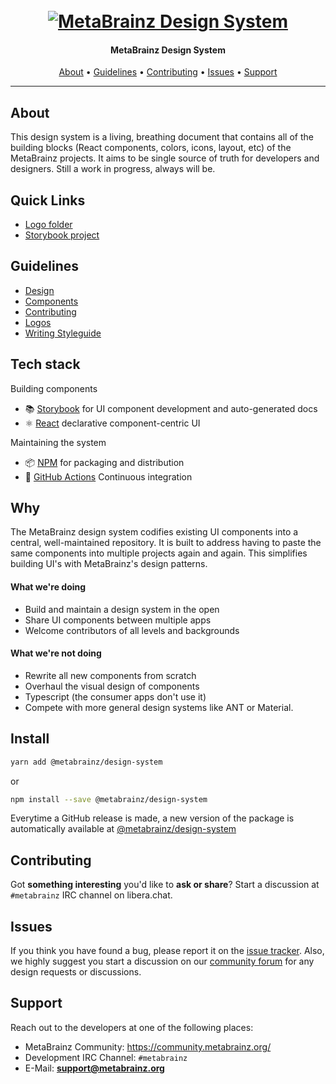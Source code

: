 <h1 align="center">
  <br>
  <a href=""><img src="/assets/cover.jpg" alt="MetaBrainz Design System"></a>
</h1>

<h4 align="center">MetaBrainz Design System</h4>
      
<p align="center">
  <a href="#about">About</a> •
  <a href="#guidelines">Guidelines</a> •
  <a href="#contributing">Contributing</a> •
  <a href="#issues">Issues</a> •
  <a href="#support">Support</a>
</p>

---

## About

This design system is a living, breathing document that contains all of the building blocks (React components, colors, icons, layout, etc) of the MetaBrainz projects. It aims to be single source of truth for developers and designers. Still a work in progress, always will be. 

## Quick Links

- [Logo folder](./brand/logos)
- [Storybook project](https://metabrainz.github.io/design-system/)

## Guidelines

- [Design](./guidelines/design-guidelines.md)
- [Components](./guidelines/component-usage.md)
- [Contributing](./guidelines/component-usage.md)
- [Logos](./guidelines/design-guidelines.md)
- [Writing Styleguide](./guidelines/style-guidelines.md)

## Tech stack

Building components

- 📚 [Storybook](https://storybook.js.org) for UI component development and auto-generated docs
- ⚛️ [React](https://reactjs.org/) declarative component-centric UI

Maintaining the system

- 📦 [NPM](https://www.npmjs.com/) for packaging and distribution
- 🚥 [GitHub Actions](https://docs.github.com/en/actions/automating-builds-and-tests/about-continuous-integration) Continuous integration

## Why

The MetaBrainz design system codifies existing UI components into a central, well-maintained repository. It is built to address having to paste the same components into multiple projects again and again. This simplifies building UI's with MetaBrainz's design patterns.

#### What we're doing

- Build and maintain a design system in the open
- Share UI components between multiple apps
- Welcome contributors of all levels and backgrounds

#### What we're not doing

- Rewrite all new components from scratch
- Overhaul the visual design of components
- Typescript (the consumer apps don't use it)
- Compete with more general design systems like ANT or Material.

## Install

```bash
yarn add @metabrainz/design-system
```
or
```bash
npm install --save @metabrainz/design-system
```

Everytime a GitHub release is made, a new version of the package is automatically available at [@metabrainz/design-system](https://www.npmjs.com/package/@metabrainz/design-system)

## Contributing
	  
Got **something interesting** you'd like to **ask or share**? Start a discussion at `#metabrainz` IRC channel on libera.chat.
	    
## Issues
	  
If you think you have found a bug, please report it on the [issue tracker](https://tickets.metabrainz.org/).
Also, we highly suggest you start a discussion on our [community forum](https://community.metabrainz.org/) for any design requests or discussions.
	    
## Support

Reach out to the developers at one of the following places:

- MetaBrainz Community: https://community.metabrainz.org/
- Development IRC Channel: `#metabrainz`
- E-Mail: **support@metabrainz.org**


